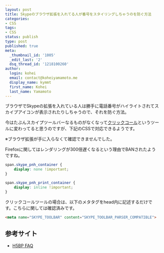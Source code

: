 ```yaml
---
layout: post
title: Skypeのブラウザ拡張を入れてる人が番号をスタイリングしちゃうのを防ぐ方法
categories:
- CSS
tags: 
- CSS
status: publish
type: post
published: true
meta:
  _thumbnail_id: '1005'
  _edit_last: '2'
  dsq_thread_id: '1218100260'
author:
  login: kohei
  email: contact@koheiyamamoto.me
  display_name: kymmt
  first_name: Kohei
  last_name: Yamamoto
---
```

ブラウザでSkypeの拡張を入れている人は勝手に電話番号がハイライトされてスカイプアイコンが表示されたりしちゃうので、それを防ぐ方法。

今はたぶんスカイプツールバーなるものがなくなって[クリックコール](http://www.skype.com/ja/download-skype/click-to-call)というツールに変わってると思うのですが、下記のCSSで対応できるようです。  

※ブラウザ拡張が手に入らなくて確認できませんでした。

Firefoxに関してはレンダリングが300倍遅くなるという理由でBANされたようですね。  

~~~ css
span.skype_pnh_container {
    display: none !important;
}

span.skype_pnh_print_container {
    display: inline !important;
}
~~~

クリックコールツールの場合は、以下のメタタグをhead内に記述するだけです。こちらに関しては確認済みです。  

~~~ html
<meta name="SKYPE_TOOLBAR" content="SKYPE_TOOLBAR_PARSER_COMPATIBLE">
~~~

## 参考サイト

* [H5BP FAQ](https://github.com/h5bp/html5-boilerplate/blob/master/doc/faq.md)
